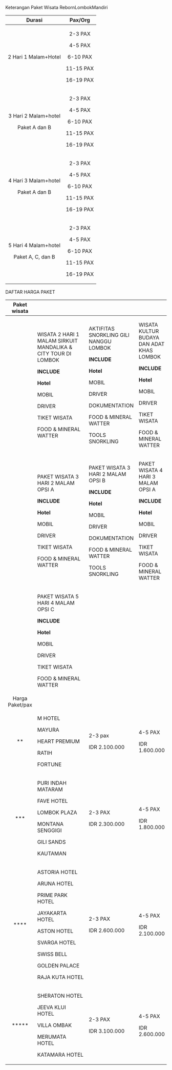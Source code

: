 ﻿Keterangan Paket Wisata RebornLombokMandiri

|Durasi|Pax/Org|
| :-: | :-: |
|<p>2 Hari 1 Malam+Hotel</p><p></p>|<p>2-3 PAX</p><p>4-5 PAX</p><p>6-10 PAX</p><p>11-15 PAX</p><p>16-19 PAX</p>|
|<p>3 Hari 2 Malam+hotel</p><p>Paket A dan B</p>|<p>2-3 PAX</p><p>4-5 PAX</p><p>6-10 PAX</p><p>11-15 PAX</p><p>16-19 PAX</p>|
|<p>4 Hari 3 Malam+hotel</p><p>Paket A dan B</p>|<p>2-3 PAX</p><p>4-5 PAX</p><p>6-10 PAX</p><p>11-15 PAX</p><p>16-19 PAX</p>|
|<p>5 Hari 4 Malam+hotel</p><p>Paket A, C, dan B</p>|<p>2-3 PAX</p><p>4-5 PAX</p><p>6-10 PAX</p><p>11-15 PAX</p><p>16-19 PAX</p>|

DAFTAR HARGA PAKET 

|Paket wisata|||||||
| :-: | :- | :- | :- | :- | :- | :- |
||<p>WISATA 2 HARI 1 MALAM SIRKUIT MANDALIKA & CITY TOUR DI LOMBOK</p><p>**INCLUDE**</p><p>**Hotel**</p><p>MOBIL</p><p>DRIVER</p><p>TIKET WISATA</p><p>FOOD & MINERAL WATTER</p><p></p>|<p>AKTIFITAS SNORKLING GILI NANGGU LOMBOK</p><p>**INCLUDE**</p><p>**Hotel**</p><p>MOBIL</p><p>DRIVER</p><p>DOKUMENTATION</p><p>FOOD & MINERAL WATTER</p><p>TOOLS SNORKLING</p><p></p>|<p>WISATA KULTUR BUDAYA DAN ADAT KHAS LOMBOK</p><p>**INCLUDE**</p><p>**Hotel**</p><p>MOBIL</p><p>DRIVER</p><p>TIKET WISATA</p><p>FOOD & MINERAL WATTER</p><p></p>|<p>Tanya Paket ini</p><p></p>|||
||<p>PAKET WISATA 3 HARI 2 MALAM OPSI A</p><p>**INCLUDE**</p><p>**Hotel**</p><p>MOBIL</p><p>DRIVER</p><p>TIKET WISATA</p><p>FOOD & MINERAL WATTER</p><p></p>|<p>PAKET WISATA 3 HARI 2 MALAM OPSI B</p><p>**INCLUDE**</p><p>**Hotel**</p><p>MOBIL</p><p>DRIVER</p><p>DOKUMENTATION</p><p>FOOD & MINERAL WATTER</p><p>TOOLS SNORKLING</p><p></p>|<p>PAKET WISATA 4 HARI 3 MALAM OPSI A</p><p>**INCLUDE**</p><p>**Hotel**</p><p>MOBIL</p><p>DRIVER</p><p>TIKET WISATA</p><p>FOOD & MINERAL WATTER</p><p></p>|<p>PAKET WISATA 4 HARI 3 MALAM OPSI B</p><p>**INCLUDE**</p><p>**Hotel**</p><p>MOBIL</p><p>DRIVER</p><p>DOKUMENTATION</p><p>FOOD & MINERAL WATTER</p><p>TOOLS SNORKLING</p><p></p>|<p>PAKET WISATA 5 HARI 4 MALAM OPSI A</p><p>**INCLUDE**</p><p>**Hotel**</p><p>MOBIL</p><p>DRIVER</p><p>TIKET WISATA</p><p>FOOD & MINERAL WATTER</p><p></p>|<p>PAKET WISATA 5 HARI 4 MALAM OPSI B</p><p>**INCLUDE**</p><p>**Hotel**</p><p>MOBIL</p><p>DRIVER</p><p>DOKUMENTATION</p><p>FOOD & MINERAL WATTER</p><p>TOOLS SNORKLING</p><p></p>|
||<p>PAKET WISATA 5 HARI 4 MALAM OPSI C</p><p>**INCLUDE**</p><p>**Hotel**</p><p>MOBIL</p><p>DRIVER</p><p>TIKET WISATA</p><p>FOOD & MINERAL WATTER</p><p></p>||||||
|Harga Paket/pax|||||||
|\*\*|<p>M HOTEL</p><p>MAYURA</p><p>HEART PREMIUM</p><p>RATIH</p><p>FORTUNE</p>|<p>2-3 pax</p><p>IDR 2.100.000</p>|<p>4-5 PAX</p><p>IDR 1.600.000</p>|<p>6-10 PAX</p><p>IDR 1.550.000</p>|<p>11-15 PAX</p><p>IDR 1.500.000</p>|<p>16-19 PAX</p><p>IDR 1.450.000</p>|
|\*\*\*|<p>PURI INDAH MATARAM</p><p>FAVE HOTEL</p><p>LOMBOK PLAZA</p><p>MONTANA SENGGIGI</p><p>GILI SANDS</p><p>KAUTAMAN</p>|<p>2-3 PAX</p><p>IDR 2.300.000</p>|<p>4-5 PAX</p><p>IDR 1.800.000</p>|<p>6-10 PAX</p><p>IDR 1.750.000</p>|<p>11-15 PAX</p><p>IDR 1.700.000</p>|<p>16-19 PAX</p><p>IDR 1.650.000</p><p></p>|
|\*\*\*\*|<p>ASTORIA HOTEL</p><p>ARUNA HOTEL</p><p>PRIME PARK HOTEL</p><p>JAYAKARTA HOTEL</p><p>ASTON HOTEL</p><p>SVARGA HOTEL</p><p>SWISS BELL</p><p>GOLDEN PALACE</p><p>RAJA KUTA HOTEL</p>|<p>2-3 PAX</p><p>IDR 2.600.000</p>|<p>4-5 PAX</p><p>IDR 2.100.000</p>|<p>6-10 PAX</p><p>IDR 2.050.000</p>|<p>11-15 PAX</p><p>IDR 2.000.000</p>|<p>16-19 PAX</p><p>IDR 1.950.000</p>|
|\*\*\*\*\*|<p>SHERATON HOTEL </p><p>JEEVA KLUI HOTEL </p><p>VILLA OMBAK </p><p>MERUMATA HOTEL </p><p>KATAMARA HOTEL</p>|<p>2-3 PAX</p><p>IDR 3.100.000</p>|<p>4-5 PAX</p><p>IDR 2.600.000</p>|<p>6-10 PAX</p><p>IDR 2.500.000</p>|<p>11-15 PAX</p><p>IDR 2.450.000</p>|<p>16-19 PAX</p><p>IDR 2.400.000</p>|



